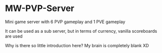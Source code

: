 # MW-PVP-Server

Mini game server with 6 PVP gameplay and 1 PVE gameplay

It can be used as a sub server, but in terms of currency, vanilla scoreboards are used

Why is there so little introduction here? My brain is completely blank XD
